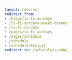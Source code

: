 ```yaml
---
layout: redirect
redirect_from: 
- /blogs/lo-fi-sundays
- /lo-fi-sundays-sweet-dreams
- /lo-fi-sundays
- /pages/lo-fi-sundays
- /pages/schedule
- /schedule
- /schedule/${slug}
redirect_to: /schedule/sunday
---
```

